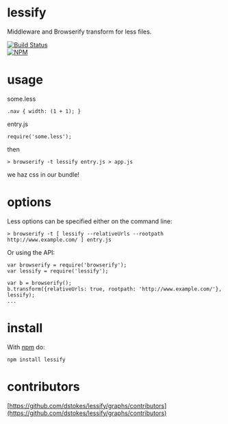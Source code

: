 lessify
=======
Middleware and Browserify transform for less files.

[![Build Status](https://travis-ci.org/dstokes/lessify.png)](https://travis-ci.org/dstokes/lessify)  
[![NPM](https://nodei.co/npm/lessify.png?downloads=true)](https://nodei.co/npm/lessify/)

usage
=====
some.less
``` less
.nav { width: (1 + 1); }
```

entry.js
```
require('some.less');
```

then

```
> browserify -t lessify entry.js > app.js
```

we haz css in our bundle!

options
=======

Less options can be specified either on the command line:

```
> browserify -t [ lessify --relativeUrls --rootpath http://www.example.com/ ] entry.js
```

Or using the API:

```
var browserify = require('browserify');
var lessify = require('lessify');

var b = browserify();
b.transform({relativeUrls: true, rootpath: 'http://www.example.com/'}, lessify);
...
```

install
=======

With [npm](http://npmjs.org) do:

```
npm install lessify
```

contributors
============

[https://github.com/dstokes/lessify/graphs/contributors](https://github.com/dstokes/lessify/graphs/contributors)
